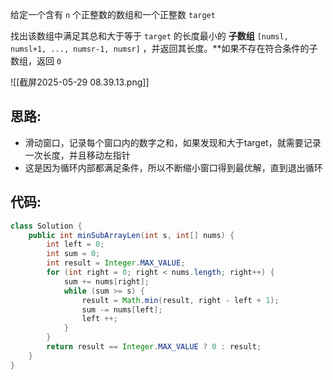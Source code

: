 
给定一个含有 `n` 个正整数的数组和一个正整数 `target` 

找出该数组中满足其总和大于等于 `target` 的长度最小的 **子数组** `[numsl, numsl+1, ..., numsr-1, numsr]` ，并返回其长度。**如果不存在符合条件的子数组，返回 `0` 

![[截屏2025-05-29 08.39.13.png]]

## 思路:

- 滑动窗口，记录每个窗口内的数字之和，如果发现和大于target，就需要记录一次长度，并且移动左指针
- 这是因为循环内部都满足条件，所以不断缩小窗口得到最优解，直到退出循环

## 代码:

```java
class Solution {
    public int minSubArrayLen(int s, int[] nums) {
        int left = 0;
        int sum = 0;
        int result = Integer.MAX_VALUE;
        for (int right = 0; right < nums.length; right++) {
            sum += nums[right];
            while (sum >= s) {
                result = Math.min(result, right - left + 1);
                sum -= nums[left];
                left ++;
            }
        }
        return result == Integer.MAX_VALUE ? 0 : result;
    }
}
```